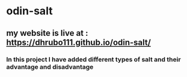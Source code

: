 # odin-salt
## my website is live at : https://dhrubo111.github.io/odin-salt/


### In this project I have added different types of salt and their advantage and  disadvantage  